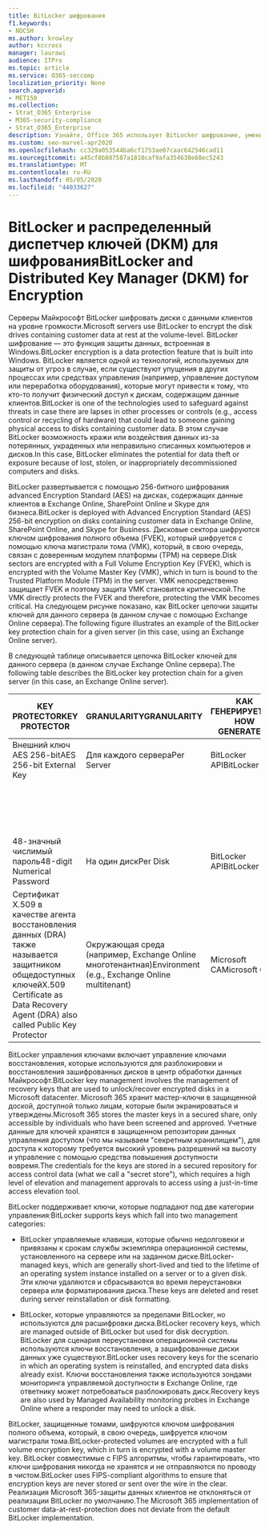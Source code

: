 ```yaml
---
title: BitLocker шифрования
f1.keywords:
- NOCSH
ms.author: krowley
author: kccross
manager: laurawi
audience: ITPro
ms.topic: article
ms.service: O365-seccomp
localization_priority: None
search.appverid:
- MET150
ms.collection:
- Strat_O365_Enterprise
- M365-security-compliance
- Strat_O365_Enterprise
description: Узнайте, Office 365 использует BitLocker шифрование, уменьшая вероятность кражи данных из-за потерянных или украденных компьютеров и дисков.
ms.custom: seo-marvel-apr2020
ms.openlocfilehash: cc329a053544ba6cf1753ae07caac642546cad11
ms.sourcegitcommit: a45cf8b887587a1810caf9afa354638e68ec5243
ms.translationtype: MT
ms.contentlocale: ru-RU
ms.lasthandoff: 05/05/2020
ms.locfileid: "44033627"
---
```

# <a name="bitlocker-and-distributed-key-manager-dkm-for-encryption"></a><span data-ttu-id="a56e6-103">BitLocker и распределенный диспетчер ключей (DKM) для шифрования</span><span class="sxs-lookup"><span data-stu-id="a56e6-103">BitLocker and Distributed Key Manager (DKM) for Encryption</span></span>

<span data-ttu-id="a56e6-104">Серверы Майкрософт BitLocker шифровать диски с данными клиентов на уровне громкости.</span><span class="sxs-lookup"><span data-stu-id="a56e6-104">Microsoft servers use BitLocker to encrypt the disk drives containing customer data at rest at the volume-level.</span></span> <span data-ttu-id="a56e6-105">BitLocker шифрование — это функция защиты данных, встроенная в Windows.</span><span class="sxs-lookup"><span data-stu-id="a56e6-105">BitLocker encryption is a data protection feature that is built into Windows.</span></span> <span data-ttu-id="a56e6-106">BitLocker является одной из технологий, используемых для защиты от угроз в случае, если существуют упущения в других процессах или средствах управления (например, управление доступом или переработка оборудования), которые могут привести к тому, что кто-то получит физический доступ к дискам, содержащим данные клиентов.</span><span class="sxs-lookup"><span data-stu-id="a56e6-106">BitLocker is one of the technologies used to safeguard against threats in case there are lapses in other processes or controls (e.g., access control or recycling of hardware) that could lead to someone gaining physical access to disks containing customer data.</span></span> <span data-ttu-id="a56e6-107">В этом случае BitLocker возможность кражи или воздействия данных из-за потерянных, украденных или неправильно списанных компьютеров и дисков.</span><span class="sxs-lookup"><span data-stu-id="a56e6-107">In this case, BitLocker eliminates the potential for data theft or exposure because of lost, stolen, or inappropriately decommissioned computers and disks.</span></span>

<span data-ttu-id="a56e6-108">BitLocker развертывается с помощью 256-битного шифрования advanced Encryption Standard (AES) на дисках, содержащих данные клиентов в Exchange Online, SharePoint Online и Skype для бизнеса.</span><span class="sxs-lookup"><span data-stu-id="a56e6-108">BitLocker is deployed with Advanced Encryption Standard (AES) 256-bit encryption on disks containing customer data in Exchange Online, SharePoint Online, and Skype for Business.</span></span> <span data-ttu-id="a56e6-109">Дисковые сектора шифруются ключом шифрования полного объема (FVEK), который шифруется с помощью ключа магистрали тома (VMK), который, в свою очередь, связан с доверенным модулем платформы (TPM) на сервере.</span><span class="sxs-lookup"><span data-stu-id="a56e6-109">Disk sectors are encrypted with a Full Volume Encryption Key (FVEK), which is encrypted with the Volume Master Key (VMK), which in turn is bound to the Trusted Platform Module (TPM) in the server.</span></span> <span data-ttu-id="a56e6-110">VMK непосредственно защищает FVEK и поэтому защита VMK становится критической.</span><span class="sxs-lookup"><span data-stu-id="a56e6-110">The VMK directly protects the FVEK and therefore, protecting the VMK becomes critical.</span></span> <span data-ttu-id="a56e6-111">На следующем рисунке показано, как BitLocker цепочки защиты ключей для данного сервера (в данном случае с помощью Exchange Online сервера).</span><span class="sxs-lookup"><span data-stu-id="a56e6-111">The following figure illustrates an example of the BitLocker key protection chain for a given server (in this case, using an Exchange Online server).</span></span>

<span data-ttu-id="a56e6-112">В следующей таблице описывается цепочка BitLocker ключей для данного сервера (в данном случае Exchange Online сервера).</span><span class="sxs-lookup"><span data-stu-id="a56e6-112">The following table describes the BitLocker key protection chain for a given server (in this case, an Exchange Online server).</span></span>

| <span data-ttu-id="a56e6-113">KEY PROTECTOR</span><span class="sxs-lookup"><span data-stu-id="a56e6-113">KEY PROTECTOR</span></span> | <span data-ttu-id="a56e6-114">GRANULARITY</span><span class="sxs-lookup"><span data-stu-id="a56e6-114">GRANULARITY</span></span> | <span data-ttu-id="a56e6-115">КАК ГЕНЕРИРУЕТСЯ?</span><span class="sxs-lookup"><span data-stu-id="a56e6-115">HOW GENERATED?</span></span> | <span data-ttu-id="a56e6-116">ГДЕ ОН ХРАНИТСЯ?</span><span class="sxs-lookup"><span data-stu-id="a56e6-116">WHERE IS IT STORED?</span></span> | <span data-ttu-id="a56e6-117">ЗАЩИТА</span><span class="sxs-lookup"><span data-stu-id="a56e6-117">PROTECTION</span></span> |
|--------------------------------------------------------------------------------|-------------------------------------------------|----------------|-------------------------|--------------------------------------------------------------------------------------------------|
| <span data-ttu-id="a56e6-118">Внешний ключ AES 256-bit</span><span class="sxs-lookup"><span data-stu-id="a56e6-118">AES 256-bit External Key</span></span> | <span data-ttu-id="a56e6-119">Для каждого сервера</span><span class="sxs-lookup"><span data-stu-id="a56e6-119">Per Server</span></span> | <span data-ttu-id="a56e6-120">BitLocker API</span><span class="sxs-lookup"><span data-stu-id="a56e6-120">BitLocker APIs</span></span> | <span data-ttu-id="a56e6-121">TPM или Secret Сейф</span><span class="sxs-lookup"><span data-stu-id="a56e6-121">TPM or Secret Safe</span></span> | <span data-ttu-id="a56e6-122">Lockbox / Access Control</span><span class="sxs-lookup"><span data-stu-id="a56e6-122">Lockbox / Access Control</span></span> |
|  |  |  | <span data-ttu-id="a56e6-123">Реестр серверов почтовых ящиков</span><span class="sxs-lookup"><span data-stu-id="a56e6-123">Mailbox Server Registry</span></span> | <span data-ttu-id="a56e6-124">Шифрование TPM</span><span class="sxs-lookup"><span data-stu-id="a56e6-124">TPM encrypted</span></span> |
| <span data-ttu-id="a56e6-125">48-значный числимый пароль</span><span class="sxs-lookup"><span data-stu-id="a56e6-125">48-digit Numerical Password</span></span> | <span data-ttu-id="a56e6-126">На один диск</span><span class="sxs-lookup"><span data-stu-id="a56e6-126">Per Disk</span></span> | <span data-ttu-id="a56e6-127">BitLocker API</span><span class="sxs-lookup"><span data-stu-id="a56e6-127">BitLocker APIs</span></span> | <span data-ttu-id="a56e6-128">Active Directory</span><span class="sxs-lookup"><span data-stu-id="a56e6-128">Active Directory</span></span> | <span data-ttu-id="a56e6-129">Lockbox / Access Control</span><span class="sxs-lookup"><span data-stu-id="a56e6-129">Lockbox / Access Control</span></span> |
| <span data-ttu-id="a56e6-130">Сертификат X.509 в качестве агента восстановления данных (DRA) также называется защитником общедоступных ключей</span><span class="sxs-lookup"><span data-stu-id="a56e6-130">X.509 Certificate as Data Recovery Agent (DRA) also called Public Key Protector</span></span> | <span data-ttu-id="a56e6-131">Окружающая среда (например, Exchange Online многотенантная)</span><span class="sxs-lookup"><span data-stu-id="a56e6-131">Environment (e.g., Exchange Online multitenant)</span></span> | <span data-ttu-id="a56e6-132">Microsoft CA</span><span class="sxs-lookup"><span data-stu-id="a56e6-132">Microsoft CA</span></span> | <span data-ttu-id="a56e6-133">Система сборки</span><span class="sxs-lookup"><span data-stu-id="a56e6-133">Build System</span></span> | <span data-ttu-id="a56e6-134">Ни у одного пользователя нет полного пароля к частному ключу.</span><span class="sxs-lookup"><span data-stu-id="a56e6-134">No one user has the full password to the private key.</span></span> <span data-ttu-id="a56e6-135">Пароль находится под физической защитой.</span><span class="sxs-lookup"><span data-stu-id="a56e6-135">The password is under physical protection.</span></span> |


<span data-ttu-id="a56e6-136">BitLocker управления ключами включает управление ключами восстановления, которые используются для разблокировки и восстановления зашифрованных дисков в центр обработки данных Майкрософт.</span><span class="sxs-lookup"><span data-stu-id="a56e6-136">BitLocker key management involves the management of recovery keys that are used to unlock/recover encrypted disks in a Microsoft datacenter.</span></span> <span data-ttu-id="a56e6-137">Microsoft 365 хранит мастер-ключи в защищенной доской, доступной только лицам, которые были экранироваться и утверждены.</span><span class="sxs-lookup"><span data-stu-id="a56e6-137">Microsoft 365 stores the master keys in a secured share, only accessible by individuals who have been screened and approved.</span></span> <span data-ttu-id="a56e6-138">Учетные данные для ключей хранятся в защищенном репозитории данных управления доступом (что мы называем "секретным хранилищем"), для доступа к которому требуется высокий уровень разрешений на высоту и управление с помощью средства повышения доступности вовремя.</span><span class="sxs-lookup"><span data-stu-id="a56e6-138">The credentials for the keys are stored in a secured repository for access control data (what we call a "secret store"), which requires a high level of elevation and management approvals to access using a just-in-time access elevation tool.</span></span>

<span data-ttu-id="a56e6-139">BitLocker поддерживает ключи, которые подпадают под две категории управления:</span><span class="sxs-lookup"><span data-stu-id="a56e6-139">BitLocker supports keys which fall into two management categories:</span></span>

- <span data-ttu-id="a56e6-140">BitLocker управляемые клавиши, которые обычно недолговеки и привязаны к срокам службы экземпляра операционной системы, установленного на сервере или на заданном диске.</span><span class="sxs-lookup"><span data-stu-id="a56e6-140">BitLocker-managed keys, which are generally short-lived and tied to the lifetime of an operating system instance installed on a server or to a given disk.</span></span> <span data-ttu-id="a56e6-141">Эти ключи удаляются и сбрасываются во время переустановки сервера или форматирования диска.</span><span class="sxs-lookup"><span data-stu-id="a56e6-141">These keys are deleted and reset during server reinstallation or disk formatting.</span></span>

- <span data-ttu-id="a56e6-142">BitLocker, которые управляются за пределами BitLocker, но используются для расшифровки диска.</span><span class="sxs-lookup"><span data-stu-id="a56e6-142">BitLocker recovery keys, which are managed outside of BitLocker but used for disk decryption.</span></span> <span data-ttu-id="a56e6-143">BitLocker для сценария переустановки операционной системы используются ключи восстановления, а зашифрованные диски данных уже существуют.</span><span class="sxs-lookup"><span data-stu-id="a56e6-143">BitLocker uses recovery keys for the scenario in which an operating system is reinstalled, and encrypted data disks already exist.</span></span> <span data-ttu-id="a56e6-144">Ключи восстановления также используются зондами мониторинга управляемой доступности в Exchange Online, где ответнику может потребоваться разблокировать диск.</span><span class="sxs-lookup"><span data-stu-id="a56e6-144">Recovery keys are also used by Managed Availability monitoring probes in Exchange Online where a responder may need to unlock a disk.</span></span>

<span data-ttu-id="a56e6-145">BitLocker, защищенные томами, шифруются ключом шифрования полного объема, который, в свою очередь, шифруется ключом магистрали тома.</span><span class="sxs-lookup"><span data-stu-id="a56e6-145">BitLocker-protected volumes are encrypted with a full volume encryption key, which in turn is encrypted with a volume master key.</span></span> <span data-ttu-id="a56e6-146">BitLocker совместимые с FIPS алгоритмы, чтобы гарантировать, что ключи шифрования никогда не хранятся и не отправляются по проводу в чистом.</span><span class="sxs-lookup"><span data-stu-id="a56e6-146">BitLocker uses FIPS-compliant algorithms to ensure that encryption keys are never stored or sent over the wire in the clear.</span></span> <span data-ttu-id="a56e6-147">Реализация Microsoft 365-защиты данных клиентов не отклоняться от реализации BitLocker по умолчанию.</span><span class="sxs-lookup"><span data-stu-id="a56e6-147">The Microsoft 365 implementation of customer data-at-rest-protection does not deviate from the default BitLocker implementation.</span></span>
